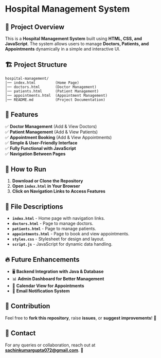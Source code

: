 # Hospital Management System

## 📌 Project Overview
This is a **Hospital Management System** built using **HTML, CSS, and JavaScript**. The system allows users to manage **Doctors, Patients, and Appointments** dynamically in a simple and interactive UI.

## 🏗 Project Structure
```
hospital-management/
│── index.html         (Home Page)
│── doctors.html       (Doctor Management)
│── patients.html      (Patient Management)
│── appointments.html  (Appointment Management)
│── README.md          (Project Documentation)
```

## 🚀 Features
✅ **Doctor Management** (Add & View Doctors)  
✅ **Patient Management** (Add & View Patients)  
✅ **Appointment Booking** (Add & View Appointments)  
✅ **Simple & User-Friendly Interface**  
✅ **Fully Functional with JavaScript**  
✅ **Navigation Between Pages**

## 📜 How to Run
1. **Download or Clone the Repository**  
2. **Open `index.html` in Your Browser**  
3. **Click on Navigation Links to Access Features**  

## 📂 File Descriptions
- **`index.html`** - Home page with navigation links.  
- **`doctors.html`** - Page to manage doctors.  
- **`patients.html`** - Page to manage patients.  
- **`appointments.html`** - Page to book and view appointments.  
- **`styles.css`** - Stylesheet for design and layout.  
- **`script.js`** - JavaScript for dynamic data handling.

## 🔥 Future Enhancements
- 🖥 **Backend Integration with Java & Database**  
- 📊 **Admin Dashboard for Better Management**  
- 📅 **Calendar View for Appointments**  
- 📩 **Email Notification System**

## 🤝 Contribution
Feel free to **fork this repository**, raise **issues**, or **suggest improvements**! 🎉  

## 📧 Contact
For any queries or collaboration, reach out at **sachinkumargupta072@gmail.com**. 🚀

